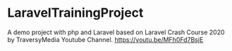 # LaravelTrainingProject
A demo project with php and Laravel based on Laravel Crash Course 2020 by TraversyMedia Youtube Channel. https://youtu.be/MFh0Fd7BsjE
